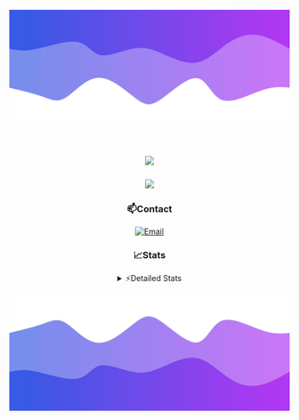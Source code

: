 ![Header](./header.png)
<div align="center">

<h1 align="center">
  <a href="https://git.io/typing-svg">
    <img src="https://readme-typing-svg.herokuapp.com/?lines=Hello,+There!+👋;This+is+chicho.;CEO+on+Hely+Development....;&center=true&size=25">
  </a>
</h1>
  
<p align="center">
  <img src="https://lanyard.cnrad.dev/api/852683595378196480" />
</p>

### 📫Contact
  [![Email](https://img.shields.io/badge/Email-gastondalla@gmail.com-04619f?style=for-the-badge&logo=gmail&logoColor=white)](mailto:gastondalla@gmail.com)
</br>  
### 📈Stats
<details>
    <summary> ⚡Detailed Stats</summary>
    <br/>

<!--START_SECTION:waka-->
![Code Time](http://img.shields.io/badge/Code%20Time-211%20hrs%2059%20mins-blue)

![Profile Views](http://img.shields.io/badge/Profile%20Views-5-blue)

**🐱 My GitHub Data** 

> 📦 39.6 kB Used in GitHub's Storage 
 > 
> 🏆 15 Contributions in the Year 2023
 > 
> 🚫 Not Opted to Hire
 > 
> 📜 7 Public Repositories 
 > 
> 🔑 9 Private Repositories 
 > 
**I'm a Night 🦉** 

```text
🌞 Morning                13 commits          ██░░░░░░░░░░░░░░░░░░░░░░░   07.03 % 
🌆 Daytime                17 commits          ██░░░░░░░░░░░░░░░░░░░░░░░   09.19 % 
🌃 Evening                94 commits          █████████████░░░░░░░░░░░░   50.81 % 
🌙 Night                  61 commits          ████████░░░░░░░░░░░░░░░░░   32.97 % 
```
📅 **I'm Most Productive on Wednesday** 

```text
Monday                   12 commits          ██░░░░░░░░░░░░░░░░░░░░░░░   06.49 % 
Tuesday                  36 commits          █████░░░░░░░░░░░░░░░░░░░░   19.46 % 
Wednesday                42 commits          ██████░░░░░░░░░░░░░░░░░░░   22.70 % 
Thursday                 22 commits          ███░░░░░░░░░░░░░░░░░░░░░░   11.89 % 
Friday                   23 commits          ███░░░░░░░░░░░░░░░░░░░░░░   12.43 % 
Saturday                 22 commits          ███░░░░░░░░░░░░░░░░░░░░░░   11.89 % 
Sunday                   28 commits          ████░░░░░░░░░░░░░░░░░░░░░   15.14 % 
```


📊 **This Week I Spent My Time On** 

```text
🕑︎ Time Zone: America/Argentina/Buenos_Aires

💬 Programming Languages: 
Python                   3 hrs 31 mins       █████████░░░░░░░░░░░░░░░░   34.20 % 
HTML                     2 hrs 56 mins       ███████░░░░░░░░░░░░░░░░░░   28.48 % 
C#                       2 hrs 3 mins        █████░░░░░░░░░░░░░░░░░░░░   19.85 % 
Other                    48 mins             ██░░░░░░░░░░░░░░░░░░░░░░░   07.78 % 
JavaScript               37 mins             ██░░░░░░░░░░░░░░░░░░░░░░░   06.04 % 

🔥 Editors: 
VS Code                  7 hrs 33 mins       ██████████████████░░░░░░░   73.12 % 
Visual Studio            2 hrs 46 mins       ███████░░░░░░░░░░░░░░░░░░   26.88 % 

🐱‍💻 Projects: 
Unknown Project          4 hrs 16 mins       ██████████░░░░░░░░░░░░░░░   41.42 % 
Coder                    2 hrs 55 mins       ███████░░░░░░░░░░░░░░░░░░   28.40 % 
Hate                     2 hrs 46 mins       ███████░░░░░░░░░░░░░░░░░░   26.88 % 
pagina-1                 20 mins             █░░░░░░░░░░░░░░░░░░░░░░░░   03.30 % 

💻 Operating System: 
Windows                  10 hrs 19 mins      █████████████████████████   100.00 % 
```

**I Mostly Code in JavaScript** 

```text
JavaScript               8 repos             █████████░░░░░░░░░░░░░░░░   36.36 % 
CSS                      3 repos             ███░░░░░░░░░░░░░░░░░░░░░░   13.64 % 
HTML                     2 repos             ██░░░░░░░░░░░░░░░░░░░░░░░   09.09 % 
C#                       2 repos             ██░░░░░░░░░░░░░░░░░░░░░░░   09.09 % 
Batchfile                1 repo              █░░░░░░░░░░░░░░░░░░░░░░░░   04.55 % 
```




 Last Updated on 11/07/2023 23:12:58 UTC
<!--END_SECTION:waka-->
</details>

![Footer](./footer.png)
